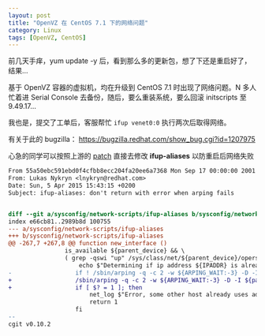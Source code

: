 ```yaml
---
layout: post
title: "OpenVZ 在 CentOS 7.1 下的网络问题"
category: Linux
tags: [OpenVZ, CentOS]
---
```


前几天手痒，yum update -y 后，看到那么多的更新包，想了下还是重启好了，结果...

基于 OpenVZ 容器的虚拟机，均在升级到 CentOS 7.1 时出现了网络问题。N 多人忙着进 Serial Console 去备份，随后，要么重装系统，要么回滚 initscripts 至 9.49.17...

我也是，提交了工单后，客服帮忙 `ifup venet0:0` 执行两次后取得网络。

有关于此的 bugzilla： <https://bugzilla.redhat.com/show_bug.cgi?id=1207975>

<!-- more -->

心急的同学可以按照上游的 [patch](https://git.fedorahosted.org/cgit/initscripts.git/patch/?id=55a50ebc591ebd0f4cfbb8ecc204fa20ee6a7368) 直接去修改 **ifup-aliases** 以防重启后网络失败

```diff
From 55a50ebc591ebd0f4cfbb8ecc204fa20ee6a7368 Mon Sep 17 00:00:00 2001
From: Lukas Nykryn <lnykryn@redhat.com>
Date: Sun, 5 Apr 2015 15:43:15 +0200
Subject: ifup-aliases: don't return with error when arping fails


diff --git a/sysconfig/network-scripts/ifup-aliases b/sysconfig/network-scripts/ifup-aliases
index e66cb81..2989b8d 100755
--- a/sysconfig/network-scripts/ifup-aliases
+++ b/sysconfig/network-scripts/ifup-aliases
@@ -267,7 +267,8 @@ function new_interface ()
                is_available ${parent_device} && \
                ( grep -qswi "up" /sys/class/net/${parent_device}/operstate ||  grep -qswi "1" /sys/class/net/${parent_device}/carrier ) ; then
                    echo $"Determining if ip address ${IPADDR} is already in use for device ${parent_device}..."
-				   if ! /sbin/arping -q -c 2 -w ${ARPING_WAIT:-3} -D -I ${parent_device} ${IPADDR} ; then
+				   /sbin/arping -q -c 2 -w ${ARPING_WAIT:-3} -D -I ${parent_device} ${IPADDR}
+				   if [ $? = 1 ]; then
 					   net_log $"Error, some other host already uses address ${IPADDR}."
 					   return 1
 				   fi
--
cgit v0.10.2
```
